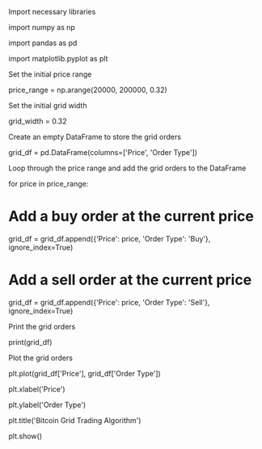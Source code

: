 Import necessary libraries

import numpy as np

import pandas as pd

import matplotlib.pyplot as plt

Set the initial price range

price_range = np.arange(20000, 200000, 0.32)

Set the initial grid width

grid_width = 0.32

Create an empty DataFrame to store the grid orders

grid_df = pd.DataFrame(columns=['Price', 'Order Type'])

Loop through the price range and add the grid orders to the DataFrame

for price in price_range:

# Add a buy order at the current price

grid_df = grid_df.append({'Price': price, 'Order Type': 'Buy'}, ignore_index=True)

# Add a sell order at the current price

grid_df = grid_df.append({'Price': price, 'Order Type': 'Sell'}, ignore_index=True)

Print the grid orders

print(grid_df)

Plot the grid orders

plt.plot(grid_df['Price'], grid_df['Order Type'])

plt.xlabel('Price')

plt.ylabel('Order Type')

plt.title('Bitcoin Grid Trading Algorithm')

plt.show()
